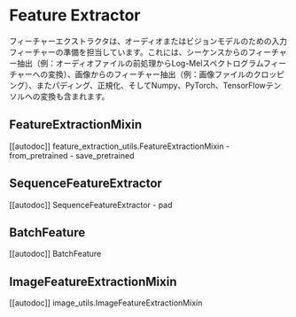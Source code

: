 <!--Copyright 2023 The HuggingFace Team. All rights reserved.

Licensed under the Apache License, Version 2.0 (the "License"); you may not use this file except in compliance with
the License. You may obtain a copy of the License at

http://www.apache.org/licenses/LICENSE-2.0

Unless required by applicable law or agreed to in writing, software distributed under the License is distributed on
an "AS IS" BASIS, WITHOUT WARRANTIES OR CONDITIONS OF ANY KIND, either express or implied. See the License for the
specific language governing permissions and limitations under the License.

⚠️ Note that this file is in Markdown but contain specific syntax for our doc-builder (similar to MDX) that may not be
rendered properly in your Markdown viewer.


-->

# Feature Extractor


フィーチャーエクストラクタは、オーディオまたはビジョンモデルのための入力フィーチャーの準備を担当しています。これには、シーケンスからのフィーチャー抽出（例：オーディオファイルの前処理からLog-Melスペクトログラムフィーチャーへの変換）、画像からのフィーチャー抽出（例：画像ファイルのクロッピング）、またパディング、正規化、そしてNumpy、PyTorch、TensorFlowテンソルへの変換も含まれます。


## FeatureExtractionMixin

[[autodoc]] feature_extraction_utils.FeatureExtractionMixin
    - from_pretrained
    - save_pretrained

## SequenceFeatureExtractor

[[autodoc]] SequenceFeatureExtractor
    - pad

## BatchFeature

[[autodoc]] BatchFeature

## ImageFeatureExtractionMixin

[[autodoc]] image_utils.ImageFeatureExtractionMixin
